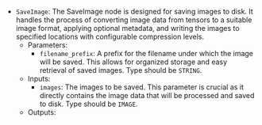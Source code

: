 - `SaveImage`: The SaveImage node is designed for saving images to disk. It handles the process of converting image data from tensors to a suitable image format, applying optional metadata, and writing the images to specified locations with configurable compression levels.
    - Parameters:
        - `filename_prefix`: A prefix for the filename under which the image will be saved. This allows for organized storage and easy retrieval of saved images. Type should be `STRING`.
    - Inputs:
        - `images`: The images to be saved. This parameter is crucial as it directly contains the image data that will be processed and saved to disk. Type should be `IMAGE`.
    - Outputs:
